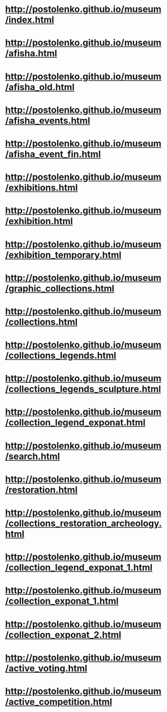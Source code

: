 # http://postolenko.github.io/museum/index.html
# http://postolenko.github.io/museum/afisha.html
# http://postolenko.github.io/museum/afisha_old.html
# http://postolenko.github.io/museum/afisha_events.html
# http://postolenko.github.io/museum/afisha_event_fin.html
# http://postolenko.github.io/museum/exhibitions.html
# http://postolenko.github.io/museum/exhibition.html
# http://postolenko.github.io/museum/exhibition_temporary.html
# http://postolenko.github.io/museum/graphic_collections.html
# http://postolenko.github.io/museum/collections.html
# http://postolenko.github.io/museum/collections_legends.html
# http://postolenko.github.io/museum/collections_legends_sculpture.html
# http://postolenko.github.io/museum/collection_legend_exponat.html
# http://postolenko.github.io/museum/search.html
# http://postolenko.github.io/museum/restoration.html
# http://postolenko.github.io/museum/collections_restoration_archeology.html
# http://postolenko.github.io/museum/collection_legend_exponat_1.html
# http://postolenko.github.io/museum/collection_exponat_1.html
# http://postolenko.github.io/museum/collection_exponat_2.html
# http://postolenko.github.io/museum/active_voting.html
# http://postolenko.github.io/museum/active_competition.html